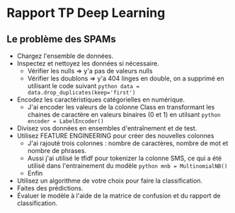 # Rapport TP Deep Learning
## Le problème des SPAMs

- Chargez l'ensemble de données.
- Inspectez et nettoyez les données si nécessaire.
  - Vérifier les nulls => y'a pas de valeurs nulls
  - Vérifier les doublons => y'a 404 linges en double, on a supprimé en utilisant le code suivant
    ```python data = data.drop_duplicates(keep='first')```
- Encodez les caractéristiques catégorielles en numérique.
  - J'ai encoder les valeurs de la colonne Class en transformant les chaines de caractère en valeurs binaires (0 et 1) en utilsant ```python encoder = LabelEncoder()```
- Divisez vos données en ensembles d'entraînement et de test. 
- Utilisez FEATURE ENGINEERING pour créer des nouvelles colonnes
  - J'ai rajouté trois colonnes : nombre de caractères, nombre de mot et nombre de phrases.
  - Aussi j'ai utilisé le tfidf pour tokenizer la colonne SMS, ce qui a été utilisé dans l'entrainement du modèle ```python mnb = MultinomialNB()```
  - Enfin 
- Utilisez un algorithme de votre choix pour faire la classification.
- Faites des prédictions.
- Évaluer le modèle à l'aide de la matrice de confusion et du rapport de classification.
